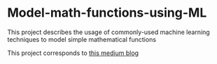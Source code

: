 # Model-math-functions-using-ML
This project describes the usage of commonly-used machine learning techniques to model simple mathematical functions

This project corresponds to [this medium blog]()
